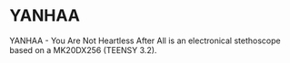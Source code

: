 # YANHAA
YANHAA - You Are Not Heartless After All is an electronical stethoscope based on a MK20DX256 (TEENSY 3.2).
